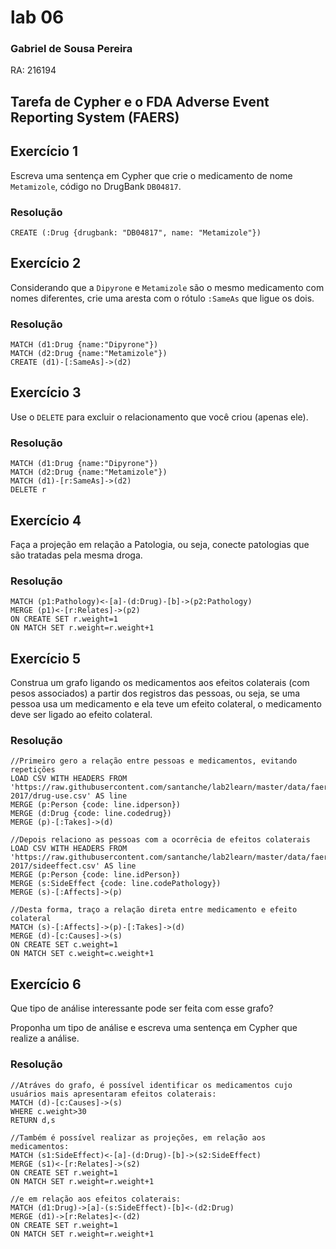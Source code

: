 # lab 06

### Gabriel de Sousa Pereira
RA: 216194

## Tarefa de Cypher e o FDA Adverse Event Reporting System (FAERS)

## Exercício 1

Escreva uma sentença em Cypher que crie o medicamento de nome `Metamizole`, código no DrugBank `DB04817`.

### Resolução
~~~cypher
CREATE (:Drug {drugbank: "DB04817", name: "Metamizole"})
~~~

## Exercício 2

Considerando que a `Dipyrone` e `Metamizole` são o mesmo medicamento com nomes diferentes, crie uma aresta com o rótulo `:SameAs` que ligue os dois.

### Resolução
~~~cypher
MATCH (d1:Drug {name:"Dipyrone"})
MATCH (d2:Drug {name:"Metamizole"})
CREATE (d1)-[:SameAs]->(d2)
~~~

## Exercício 3

Use o `DELETE` para excluir o relacionamento que você criou (apenas ele).

### Resolução
~~~cypher
MATCH (d1:Drug {name:"Dipyrone"})
MATCH (d2:Drug {name:"Metamizole"})
MATCH (d1)-[r:SameAs]->(d2)
DELETE r
~~~

## Exercício 4

Faça a projeção em relação a Patologia, ou seja, conecte patologias que são tratadas pela mesma droga.

### Resolução
~~~cypher
MATCH (p1:Pathology)<-[a]-(d:Drug)-[b]->(p2:Pathology)
MERGE (p1)<-[r:Relates]->(p2)
ON CREATE SET r.weight=1
ON MATCH SET r.weight=r.weight+1
~~~

## Exercício 5

Construa um grafo ligando os medicamentos aos efeitos colaterais (com pesos associados) a partir dos registros das pessoas, ou seja, se uma pessoa usa um medicamento e ela teve um efeito colateral, o medicamento deve ser ligado ao efeito colateral.

### Resolução
~~~cypher
//Primeiro gero a relação entre pessoas e medicamentos, evitando repetições
LOAD CSV WITH HEADERS FROM 'https://raw.githubusercontent.com/santanche/lab2learn/master/data/faers-2017/drug-use.csv' AS line
MERGE (p:Person {code: line.idperson})
MERGE (d:Drug {code: line.codedrug})
MERGE (p)-[:Takes]->(d)

//Depois relaciono as pessoas com a ocorrêcia de efeitos colaterais
LOAD CSV WITH HEADERS FROM 'https://raw.githubusercontent.com/santanche/lab2learn/master/data/faers-2017/sideeffect.csv' AS line
MERGE (p:Person {code: line.idPerson})
MERGE (s:SideEffect {code: line.codePathology})
MERGE (s)-[:Affects]->(p)

//Desta forma, traço a relação direta entre medicamento e efeito colateral
MATCH (s)-[:Affects]->(p)-[:Takes]->(d)
MERGE (d)-[c:Causes]->(s)
ON CREATE SET c.weight=1
ON MATCH SET c.weight=c.weight+1
~~~

## Exercício 6

Que tipo de análise interessante pode ser feita com esse grafo?

Proponha um tipo de análise e escreva uma sentença em Cypher que realize a análise.

### Resolução
~~~cypher
//Atráves do grafo, é possível identificar os medicamentos cujo usuários mais apresentaram efeitos colaterais:
MATCH (d)-[c:Causes]->(s)
WHERE c.weight>30
RETURN d,s

//Também é possível realizar as projeções, em relação aos medicamentos:
MATCH (s1:SideEffect)<-[a]-(d:Drug)-[b]->(s2:SideEffect)
MERGE (s1)<-[r:Relates]->(s2)
ON CREATE SET r.weight=1
ON MATCH SET r.weight=r.weight+1

//e em relação aos efeitos colaterais:
MATCH (d1:Drug)->[a]-(s:SideEffect)-[b]<-(d2:Drug)
MERGE (d1)->[r:Relates]<-(d2)
ON CREATE SET r.weight=1
ON MATCH SET r.weight=r.weight+1
~~~
